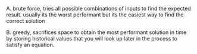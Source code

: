 A. brute force, tries all possible combinations of inputs to find the expected result.
usually its the worst performant but its the easiest way to find the correct solution

B. greedy, sacrifices space to obtain the most performant solution in time
by storing historical values that you will look up later in the process to satisfy an equation.